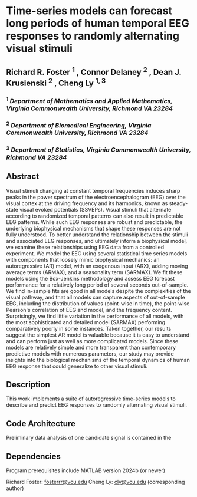 # Time-series models can forecast long periods of human temporal EEG responses to randomly alternating visual stimuli <br />

## Richard R. Foster $^1$ , Connor Delaney $^2$ , Dean J. Krusienski $^2$ , Cheng Ly $^{1,3}$ <br />
### $^1$ _Department of Mathematics and Applied Mathematics, Virginia Commonwealth University, Richmond VA 23284_ <br />
### $^2$ _Department of Biomedical Engineering, Virginia Commonwealth University, Richmond VA 23284 <br />_
### $^3$ _Department of Statistics, Virginia Commonwealth University, Richmond VA 23284 <br />_

## Abstract <br />

Visual stimuli changing at constant temporal frequencies induces sharp peaks in the power spectrum of the electroencephalogram (EEG) over the visual cortex at the driving frequency and its harmonics, known as steady-state visual evoked potentials (SSVEPs). Visual stimuli that alternate according to randomized temporal patterns can also result in predictable EEG patterns. While such EEG responses are robust and predictable, the underlying biophysical mechanisms that shape these responses are not fully understood. To better understand the relationship between the stimuli and associated EEG responses, and ultimately inform a biophysical model, we examine these relationships using EEG data from a controlled experiment. We model the EEG using several statistical time series models with components that loosely mimic biophysical mechanics: an autoregressive (AR) model, with an exogenous input (ARX), adding moving average terms (ARMAX), and a seasonality term (SARMAX). We fit these models using the Box-Jenkins methodology and assess EEG forecast performance for a relatively long period of several seconds out-of-sample. We find in-sample fits are good in all models despite the complexities of the visual pathway, and that all models can capture aspects of out-of-sample EEG, including the distribution of values (point-wise in time), the point-wise Pearson's correlation of EEG and model, and the frequency content. Surprisingly, we find little variation in the performance of all models, with the most sophisticated and detailed model (SARMAX) performing comparatively poorly in some instances. Taken together, our results suggest the simplest AR model is valuable because it is easy to understand and can perform just as well as more complicated models. Since these models are relatively simple and more transparent than contemporary predictive models with numerous parameters, our study may provide insights into the biological mechanisms of the temporal dynamics of human EEG response that could generalize to other visual stimuli.

## Description

This work implements a suite of autoregressive time-series models to describe and predict EEG responses to randomly alternating visual stimuli. 

## Code Architecture

Preliminary data analysis of one candidate signal is contained in the

## Dependencies

Program prerequisites include MATLAB version 2024b (or newer)

Richard Foster: fosterrr@vcu.edu
Cheng Ly: cly@vcu.edu (corresponding author)



